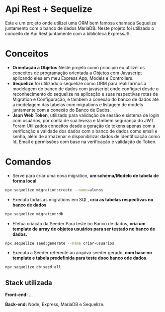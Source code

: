 
# Api Rest + Sequelize

Este e um projeto onde utilizei uma ORM bem famosa chamada Sequelize juntamento com o banco de dados MariaDB. Neste projeto foi utilizado o conceito de Api Rest juntamente com a biblioteca ExpressJS.

# Conceitos

- **Orientação a Objetos** Neste projeto como principio eu utilizei os conceitos de programação orientada a Objetos com Javascript aplicando eles em meu Express App, Models e Controllers.
- **Sequelize** foi utilizado o sequelize como ORM para realizarmos a modelagem do banco de dados com javascript onde configuei desde o reconhecimento do sequelize na aplicação e suas respectivas rotas de Migration e Configuração, e támbem a conexão do banco de dados até a modelagem das tabelas com migrations e listagem de models juntamente com a conexão do Banco de Dados. 
- **Json Web Token**, utilizado para validação de sessão e sistema de login com usuários, por conta de sua leveza e támbem segurança do JWT. Foram Utilizados conceitos desde a geração de tokens apenas com a verificação e validade dos dados com o banco de dados como email e senha, além de armazenar e disponibilizar dados de identificação como Id, Email e permissões com base na verificação e validação do Token.


# Comandos 
- Serve para criar uma nova migration, **um schema/Modelo de tabela de forma local**
```bash
npx sequelize migration:create --name=alunos
```

- Executa todas as migrations em SQL, **cria as tabelas respectivas no banco de dados**
```bash
npx sequelize migration:db
```

- Efetua criação da Seeder Para teste no Banco de dados, **cria um template de array de objetos usuários para ser testado no banco de dados.**
```bash
npx sequelize seed:generate --name criar-usuarios
```

- Executa a Seeder referente ao arquivo seeder gerado, **com base no template e tabela predefinida para teste dooo banco ode dados.** 
```bash
npx sequelize db:seed:all
```


## Stack utilizada

**Front-end:** ...

**Back-end:** Node, Express, MariaDB e Sequelize.

